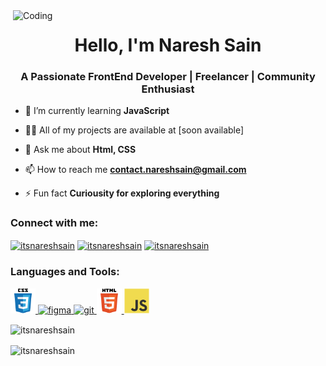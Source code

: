 <img align="right" alt="Coding" width="500" src="https://irfantariq.com/images/banner.gif">
<h1 align="center">Hello, I'm Naresh Sain</h1>
<h3 align="center">A Passionate FrontEnd Developer | Freelancer | Community Enthusiast</h3>

- 🌱 I’m currently learning **JavaScript**

- 👨‍💻 All of my projects are available at [soon available]

- 💬 Ask me about **Html, CSS**

- 📫 How to reach me **contact.nareshsain@gmail.com**

- ⚡ Fun fact **Curiousity for exploring everything**

<h3 align="left">Connect with me:</h3>
<p align="left">
<a href="https://twitter.com/itsnareshsain" target="blank"><img align="center" src="https://raw.githubusercontent.com/rahuldkjain/github-profile-readme-generator/master/src/images/icons/Social/twitter.svg" alt="itsnareshsain" height="30" width="40" /></a>
<a href="https://linkedin.com/in/itsnareshsain" target="blank"><img align="center" src="https://raw.githubusercontent.com/rahuldkjain/github-profile-readme-generator/master/src/images/icons/Social/linked-in-alt.svg" alt="itsnareshsain" height="30" width="40" /></a>
<a href="https://instagram.com/itsnareshsain" target="blank"><img align="center" src="https://raw.githubusercontent.com/rahuldkjain/github-profile-readme-generator/master/src/images/icons/Social/instagram.svg" alt="itsnareshsain" height="30" width="40" /></a>
</p>

<h3 align="left">Languages and Tools:</h3>
<p align="left"> <a href="https://www.w3schools.com/css/" target="_blank" rel="noreferrer"> <img src="https://raw.githubusercontent.com/devicons/devicon/master/icons/css3/css3-original-wordmark.svg" alt="css3" width="40" height="40"/> </a> <a href="https://www.figma.com/" target="_blank" rel="noreferrer"> <img src="https://www.vectorlogo.zone/logos/figma/figma-icon.svg" alt="figma" width="40" height="40"/> </a> <a href="https://git-scm.com/" target="_blank" rel="noreferrer"> <img src="https://www.vectorlogo.zone/logos/git-scm/git-scm-icon.svg" alt="git" width="40" height="40"/> </a> <a href="https://www.w3.org/html/" target="_blank" rel="noreferrer"> <img src="https://raw.githubusercontent.com/devicons/devicon/master/icons/html5/html5-original-wordmark.svg" alt="html5" width="40" height="40"/> </a> <a href="https://developer.mozilla.org/en-US/docs/Web/JavaScript" target="_blank" rel="noreferrer"> <img src="https://raw.githubusercontent.com/devicons/devicon/master/icons/javascript/javascript-original.svg" alt="javascript" width="40" height="40"/> </a> </p>

<p><img align="center" src="https://github-readme-stats.vercel.app/api/top-langs?username=itsnareshsain&show_icons=true&locale=en&layout=compact" alt="itsnareshsain" /></p>

<p><img align="center" src="https://github-readme-streak-stats.herokuapp.com/?user=itsnareshsain&" alt="itsnareshsain" /></p>
